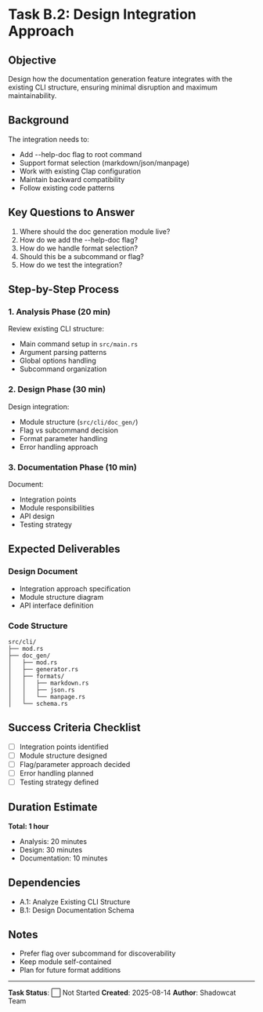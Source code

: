 # Task B.2: Design Integration Approach

## Objective

Design how the documentation generation feature integrates with the existing CLI structure, ensuring minimal disruption and maximum maintainability.

## Background

The integration needs to:
- Add --help-doc flag to root command
- Support format selection (markdown/json/manpage)
- Work with existing Clap configuration
- Maintain backward compatibility
- Follow existing code patterns

## Key Questions to Answer

1. Where should the doc generation module live?
2. How do we add the --help-doc flag?
3. How do we handle format selection?
4. Should this be a subcommand or flag?
5. How do we test the integration?

## Step-by-Step Process

### 1. Analysis Phase (20 min)

Review existing CLI structure:
- Main command setup in `src/main.rs`
- Argument parsing patterns
- Global options handling
- Subcommand organization

### 2. Design Phase (30 min)

Design integration:
- Module structure (`src/cli/doc_gen/`)
- Flag vs subcommand decision
- Format parameter handling
- Error handling approach

### 3. Documentation Phase (10 min)

Document:
- Integration points
- Module responsibilities
- API design
- Testing strategy

## Expected Deliverables

### Design Document
- Integration approach specification
- Module structure diagram
- API interface definition

### Code Structure
```
src/cli/
├── mod.rs
├── doc_gen/
│   ├── mod.rs
│   ├── generator.rs
│   ├── formats/
│   │   ├── markdown.rs
│   │   ├── json.rs
│   │   └── manpage.rs
│   └── schema.rs
```

## Success Criteria Checklist

- [ ] Integration points identified
- [ ] Module structure designed
- [ ] Flag/parameter approach decided
- [ ] Error handling planned
- [ ] Testing strategy defined

## Duration Estimate

**Total: 1 hour**
- Analysis: 20 minutes
- Design: 30 minutes
- Documentation: 10 minutes

## Dependencies

- A.1: Analyze Existing CLI Structure
- B.1: Design Documentation Schema

## Notes

- Prefer flag over subcommand for discoverability
- Keep module self-contained
- Plan for future format additions

---

**Task Status**: ⬜ Not Started
**Created**: 2025-08-14
**Author**: Shadowcat Team